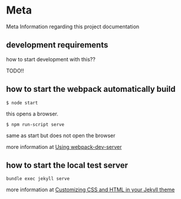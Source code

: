 # Meta
Meta Information regarding this project documentation

## development requirements
how to start development with this??

TODO!!


## how to start the webpack automatically build
```
$ node start
```

this opens a browser.

```
$ npm run-script serve
```
same as start but does not open the browser

more information at [Using webpack-dev-server](https://webpack.js.org/guides/development/#using-webpack-dev-server)

## how to start the local test server
`bundle exec jekyll serve`

more information at [Customizing CSS and HTML in your Jekyll theme](https://help.github.com/articles/customizing-css-and-html-in-your-jekyll-theme/)
